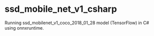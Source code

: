 # ssd_mobile_net_v1_csharp
Running ssd_mobilenet_v1_coco_2018_01_28 model (TensorFlow) in C# using onnxruntime.
